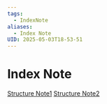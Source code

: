 ```yaml
---
tags:
  - IndexNote
aliases:
  - Index Note
UID: 2025-05-03T18-53-51
---
```


# Index Note
[Structure Note1](2025-05-03T18-50-15.md)
[Structure Note2](2025-05-03T18-52-47.md)
